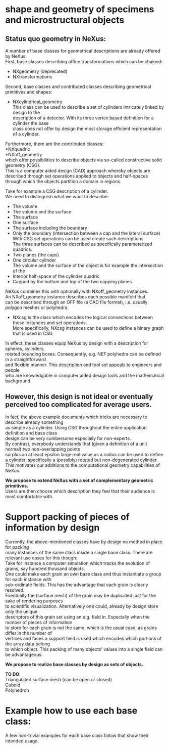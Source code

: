# shape and geometry of specimens and microstructural objects

## Status quo geometry in NeXus:
A number of base classes for geometrical descriptions are already offered by NeXus.  
First, base classes describing affine transformations which can be chained:  
* NXgeometry (deprecated)  
* NXtransformations  

Second, base classes and contributed classes describing geometrical primitives and shapes:  
* NXcylindrical_geometry  
This class can be used to describe a set of cylinders intricately linked by design to the  
description of a detector. With its three vertex based definition for a cylinder the base  
class does not offer by design the most storage efficient representation of a cylinder.

Furthermore, there are the contributed classes:  
*NXquadric  
*NXoff_geometry  
which offer possibilities to describe objects via so-called constructive solid geometry (CSG).  
This is a computer aided design (CAD) approach whereby objects are described through 
set operations applied to objects and half-spaces through which the objects partition
a domain in regions. 

Take for example a CSG description of a cylinder.  
We need to distinguish what we want to describe:  
* The volume  
* The volume and the surface  
* The surface  
* One surface  
* The surface including the boundary  
* Only the boundary (intersection between a cap and the lateral surface)  
With CSG set operations can be used create such descriptions:  
The three surfaces can be described as specifically parameterized quadrics.  
* Two planes (the caps)  
* One circular cylinder  
The volume and the surface of the object is for example the intersection of the  
* Interior half-space of the cylinder quadric  
* Capped by the bottom and top of the two capping planes.  

NeXus combines this with optionally with NXoff_geometry instances.  
An NXoff_geometry instance describes each possible manifold that  
can be described through an OFF file (a CAD file format), i.e. usually  
polygon meshes or polyhedra.

* NXcsg
is the class which encodes the logical connections between these instances and set operations.  
More specifically, NXcsg instances can be used to define a binary graph that is used in CSG.  

In effect, these classes equip NeXus by design with a description for spheres, cylinders,  
rotated bounding boxes. Consequently, e.g. NEF polyhedra can be defined in a straightforward  
and flexible manner. This description and tool set appeals to engineers and people  
who are knowledgable in computer aided design tools and the mathematical background.  

## However, this design is not ideal or eventually perceived too complicated for average users.  

In fact, the above example documents which tricks are necessary to describe already something  
as simple as a cylinder. Using CSG throughout the entire application definition and base class  
design can be very cumbersome especially for non-experts.  
By contrast, everybody understands that (given a definition of a unit normal) two non-overlapping points  
surplus an at least epsilon large real value as a radius can be used to define a cylinder, specifically
a (possibly) rotated but non-degenerated cylinder.  
This motivates our additions to the computational geometry capabilities of NeXus.  

**We propose to extend NeXus with a set of complementary geometric primitives.**  
Users are then choose which description they feel that their audience is most comfortable with.  

# Support packing of pieces of information by design
Currently, the above-mentioned classes have by design no method in place for packing  
many instances of the same class inside a single base class. There are relevant use cases for this though:  
Take for instance a computer simulation which tracks the evolution of grains, say hundred thousand objects.  
One could make each grain an own base class and thus instantiate a group for each instance with  
sub-ordinate fields. This has the advantage that each grain is clearly resolved.  
Eventually the (surface mesh) of the grain may be duplicated just for the sake of rendering purposes  
to scientific visualization. Alternatively one could, already by design store only the unique  
descriptors of this grain set using an e.g. field in. Especially when the number of pieces of information  
to store for each grain is not the same, which is the usual case, as grains differ in the number of  
vertices and faces a support field is used which encodes which portions of the array data belong  
to which object. This packing of many objects' values into a single field can be advantageous.  

**We propose to realize base classes by design as sets of objects.**

**TO DO**:  
Triangulated surface mesh (can be open or closed)  
Cuboid  
Polyhedron  

# Example how to use each base class:  

A few non-trivial examples for each base class follow that show their intended usage.  

